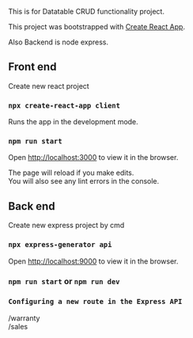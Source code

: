 This is for Datatable CRUD functionality project.

This project was bootstrapped with [Create React App](https://github.com/facebook/create-react-app).<br/>

Also Backend is node express.<br/>

## Front end

Create new react project<br/>

### `npx create-react-app client`

Runs the app in the development mode.<br />

### `npm run start`

Open [http://localhost:3000](http://localhost:3000) to view it in the browser.

The page will reload if you make edits.<br />
You will also see any lint errors in the console.<br />

## Back end

Create new express project by cmd <br />

### `npx express-generator api`

Open [http://localhost:9000](http://localhost:9000) to view it in the browser. <br />

### `npm run start` or `npm run dev`

### `Configuring a new route in the Express API`
/warranty <br/>
/sales <br/>



